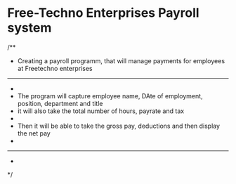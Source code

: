 # Free-Techno Enterprises Payroll system
/**
 * Creating a payroll programm, that will manage payments for employees at Freetechno enterprises
 * ******************************************
 * 
 * The program will capture employee name, DAte of employment, position, department and title
 * it will also take the total number of hours, payrate and tax
 * 
 * Then it will be able to take the gross pay, deductions and then display the net pay
 * 
 * ****************************************
 * 
 */
